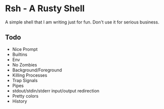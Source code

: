 # Rsh - A Rusty Shell

A simple shell that I am writing just for fun. Don't use it for serious business.

## Todo

- Nice Prompt
- Builtins
- Env
- No Zombies
- Background/Foreground
- Killing Processes
- Trap Signals
- Pipes
- stdout/stdin/stderr input/output redirection
- Pretty colors
- History
